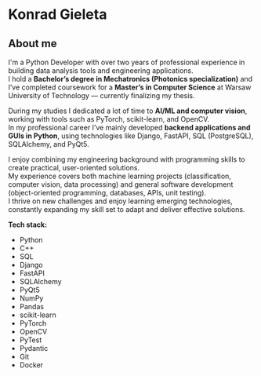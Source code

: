 # Konrad Gieleta

## About me
I'm a Python Developer with over two years of professional experience in building data analysis tools and engineering applications.  
I hold a **Bachelor’s degree in Mechatronics (Photonics specialization)** and I’ve completed coursework for a **Master’s in Computer Science** at Warsaw University of Technology — currently finalizing my thesis.  

During my studies I dedicated a lot of time to **AI/ML and computer vision**, working with tools such as PyTorch, scikit-learn, and OpenCV.  
In my professional career I’ve mainly developed **backend applications and GUIs in Python**, using technologies like Django, FastAPI, SQL (PostgreSQL), SQLAlchemy, and PyQt5.  

I enjoy combining my engineering background with programming skills to create practical, user-oriented solutions.  
My experience covers both machine learning projects (classification, computer vision, data processing) and general software development (object-oriented programming, databases, APIs, unit testing).  
I thrive on new challenges and enjoy learning emerging technologies, constantly expanding my skill set to adapt and deliver effective solutions.

**Tech stack:**  

- Python  
- C++  
- SQL  
- Django  
- FastAPI  
- SQLAlchemy  
- PyQt5  
- NumPy  
- Pandas  
- scikit-learn  
- PyTorch  
- OpenCV  
- PyTest  
- Pydantic  
- Git  
- Docker
